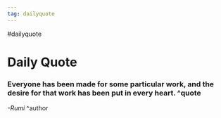 ```yaml
---
tag: dailyquote
---
```


#dailyquote

# Daily Quote

### Everyone has been made for some particular work, and the desire for that work has been put in every heart. ^quote
*-Rumi* ^author
